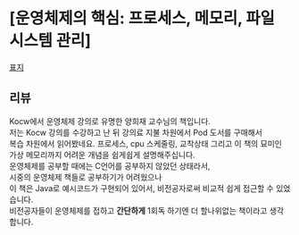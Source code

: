 # [운영체제의 핵심: 프로세스, 메모리, 파일 시스템 관리]

[표지](https://contents.kyobobook.co.kr/sih/fit-in/458x0/pdt/1400000607138.jpg)<!-- {"preview":"true"} -->

## 리뷰
Kocw에서 운영체제 강의로 유명한 양희재 교수님의 책입니다.<br/>
저는 Kocw 강의를 수강하고 난 뒤 강의료 지불 차원에서 Pod 도서를 구매해서 <br/>
복습 차원에서 읽어봤네요.
프로세스, cpu 스케줄링, 교착상태 그리고 이 책의 묘미인<br/>
가상 메모리까지 어려운 개념을 쉽게쉽게 설명해주십니다.<br/>
운영체제를 공부할 때에는 C언어를 공부하지 않았던 상태라서,<br/>
시중의 운영체제 책들로 공부하기가 어려웠으나<br/>
이 책은 Java로 예시코드가 구현되어 있어서, 비전공자로써 비교적 쉽게 접근할 수 있었습니다.<br/>
비전공자들이 운영체제를 접하고 **간단하게** 1회독 하기엔 더 할나위없는 책이라고 생각합니다.<br/>


